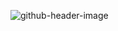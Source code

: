 ![github-header-image](https://github.com/quintanamo/quintanamo/assets/33743358/b83bc6ea-51a0-4193-83bc-809f6ce8e247)

